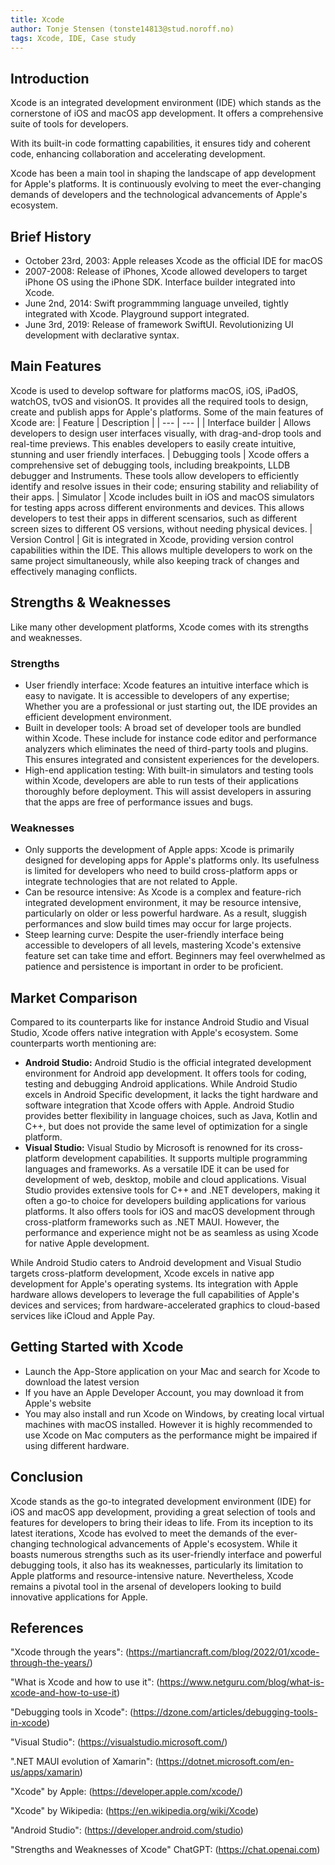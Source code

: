 ```yaml
--- 
title: Xcode
author: Tonje Stensen (tonste14813@stud.noroff.no)
tags: Xcode, IDE, Case study
---
```


## Introduction
Xcode is an integrated development environment (IDE) which stands as the cornerstone of iOS and macOS app development. It offers a comprehensive suite of tools for developers. 

With its built-in code formatting capabilities, it ensures tidy and coherent code, enhancing collaboration and accelerating development.

Xcode has been a main tool in shaping the landscape of app development for Apple's platforms. It is continuously evolving to meet the ever-changing demands of developers and the technological advancements of Apple's ecosystem.

## Brief History
- October 23rd, 2003: Apple releases Xcode as the official IDE for macOS
- 2007-2008: Release of iPhones, Xcode allowed developers to target iPhone OS using the iPhone SDK. Interface builder integrated into Xcode.
- June 2nd, 2014: Swift programmming language unveiled, tightly integrated with Xcode. Playground support integrated.
- June 3rd, 2019: Release of framework SwiftUI. Revolutionizing UI development with declarative syntax.

## Main Features
Xcode is used to develop software for platforms macOS, iOS, iPadOS, watchOS, tvOS and visionOS. It provides all the required tools to design, create and publish apps for Apple's platforms.
Some of the main features of Xcode are:
| Feature | Description |
| --- | --- |
| Interface builder | Allows developers to design user interfaces visually, with drag-and-drop tools and real-time previews. This enables developers to easily create intuitive, stunning and user friendly interfaces.
| Debugging tools | Xcode offers a comprehensive set of debugging tools, including breakpoints, LLDB debugger and Instruments. These tools allow developers to efficiently identify and resolve issues in their code; ensuring stability and reliability of their apps. 
| Simulator | Xcode includes built in iOS and macOS simulators for testing apps across different environments and devices. This allows developers to test their apps in different scensarios, such as different screen sizes to different OS versions, without needing physical devices.
| Version Control | Git is integrated in Xcode, providing version control capabilities within the IDE. This allows multiple developers to work on the same project simultaneously, while also keeping track of changes and effectively managing conflicts.

## Strengths & Weaknesses
Like many other development platforms, Xcode comes with its strengths and weaknesses.
### Strengths
- User friendly interface: Xcode features an intuitive interface which is easy to navigate. It is accessible to developers of any expertise; Whether you are a professional or just starting out, the IDE provides an efficient development environment.
- Built in developer tools: A broad set of developer tools are bundled within Xcode. These include for instance code editor and performance analyzers which eliminates the need of third-party tools and plugins. This ensures integrated and consistent experiences for the developers.
- High-end application testing: With built-in simulators and testing tools within Xcode, developers are able to run tests of their applications thoroughly before deployment. This will assist developers in assuring that the apps are free of performance issues and bugs.

### Weaknesses
- Only supports the development of Apple apps: Xcode is primarily designed for developing apps for Apple's platforms only. Its usefulness is limited for developers who need to build cross-platform apps or integrate technologies that are not related to Apple.
- Can be resource intensive: As Xcode is a complex and feature-rich integrated development environment, it may be resource intensive, particularly on older or less powerful hardware. As a result, sluggish performances and slow build times may occur for large projects.
- Steep learning curve: Despite the user-friendly interface being accessible to developers of all levels, mastering Xcode's extensive feature set can take time and effort. Beginners may feel overwhelmed as patience and persistence is important in order to be proficient.

## Market Comparison
Compared to its counterparts like for instance Android Studio and Visual Studio, Xcode offers native integration with Apple's ecosystem. Some counterparts worth mentioning are:
- **Android Studio:** Android Studio is the official integrated development environment for Android app development. It offers tools for coding, testing and debugging Android applications.
While Android Studio excels in Android Specific development, it lacks the tight hardware and software integration that Xcode offers with Apple. Android Studio provides better flexibility in language choices, such as Java, Kotlin and C++, but does not provide the same level of optimization for a single platform. 
- **Visual Studio:** Visual Studio by Microsoft is renowned for its cross-platform development capabilities. It supports multiple programming languages and frameworks. As a versatile IDE it can be used for development of web, desktop, mobile and cloud applications.
Visual Studio provides extensive tools for C++ and .NET developers, making it often a go-to choice for developers building applications for various platforms. It also offers tools for iOS and macOS development through cross-platform frameworks such as .NET MAUI. However, the performance and experience might not be as seamless as using Xcode for native Apple development.
  
While Android Studio caters to Android development and Visual Studio targets cross-platform development, Xcode excels in native app development for Apple's operating systems. 
Its integration with Apple hardware allows developers to leverage the full capabilities of Apple's devices and services; from hardware-accelerated graphics to cloud-based services like iCloud and Apple Pay.

## Getting Started with Xcode
- Launch the App-Store application on your Mac and search for Xcode to download the latest version
- If you have an Apple Developer Account, you may download it from Apple's website
- You may also install and run Xcode on Windows, by creating local virtual machines with macOS installed. However it is highly recommended to use Xcode on Mac computers as the performance might be impaired if using different hardware.

## Conclusion
Xcode stands as the go-to integrated development environment (IDE) for iOS and macOS app development, providing a great selection of tools and features for developers to bring their ideas to life. 
From its inception to its latest iterations, Xcode has evolved to meet the demands of the ever-changing technological advancements of Apple's ecosystem. 
While it boasts numerous strengths such as its user-friendly interface and powerful debugging tools, it also has its weaknesses, particularly its limitation to Apple platforms and resource-intensive nature.
Nevertheless, Xcode remains a pivotal tool in the arsenal of developers looking to build innovative applications for Apple. 

## References
"Xcode through the years": (https://martiancraft.com/blog/2022/01/xcode-through-the-years/)

"What is Xcode and how to use it": (https://www.netguru.com/blog/what-is-xcode-and-how-to-use-it)

"Debugging tools in Xcode": (https://dzone.com/articles/debugging-tools-in-xcode)

"Visual Studio": (https://visualstudio.microsoft.com/)

".NET MAUI evolution of Xamarin": (https://dotnet.microsoft.com/en-us/apps/xamarin)

"Xcode" by Apple: (https://developer.apple.com/xcode/)

"Xcode" by Wikipedia: (https://en.wikipedia.org/wiki/Xcode)

"Android Studio": (https://developer.android.com/studio)

"Strengths and Weaknesses of Xcode" ChatGPT: (https://chat.openai.com)
